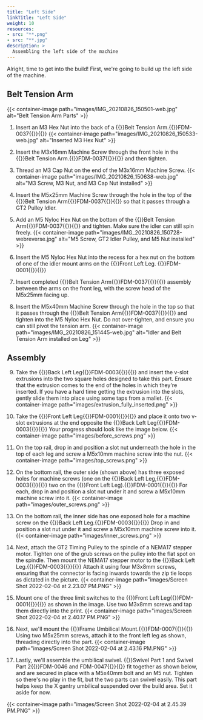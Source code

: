 ```yaml
---
title: "Left Side"
linkTitle: "Left Side"
weight: 10
resources:
- src: "**.png"
- src: "**.jpg"
description: >
  Assembling the left side of the machine
---
```


Alright, time to get into the build! First, we're going to build up the left side of the machine.

## Belt Tension Arm

{{< container-image path="images/IMG_20210826_150501-web.jpg" alt="Belt Tension Arm Parts" >}}

1. Insert an M3 Hex Nut into the back of a {{<tooltip>}}Belt Tension Arm.{{<definition>}}FDM-0037{{</definition>}}{{</tooltip>}}
  {{< container-image path="images/IMG_20210826_150533-web.jpg" alt="Inserted M3 Hex Nut" >}}

2. Insert the M3x16mm Machine Screw through the front hole in the {{<tooltip>}}Belt Tension Arm.{{<definition>}}FDM-0037{{</definition>}}{{</tooltip>}} and then tighten.
3. Thread an M3 Cap Nut on the end of the M3x16mm Machine Screw.
  {{< container-image path="images/IMG_20210826_150638-web.jpg" alt="M3 Screw, M3 Nut, and M3 Cap Nut installed" >}}

4. Insert the M5x25mm Machine Screw through the hole in the top of the {{<tooltip>}}Belt Tension Arm{{<definition>}}FDM-0037{{</definition>}}{{</tooltip>}} so that it passes through a GT2 Pulley Idler.
5. Add an M5 Nyloc Hex Nut on the bottom of the {{<tooltip>}}Belt Tension Arm{{<definition>}}FDM-0037{{</definition>}}{{</tooltip>}} and tighten. Make sure the idler can still spin freely.
  {{< container-image path="images/IMG_20210826_150728-webreverse.jpg" alt="M5 Screw, GT2 Idler Pulley, and M5 Nut installed" >}}

6. Insert the M5 Nyloc Hex Nut into the recess for a hex nut on the bottom of one of the idler mount arms on the {{<tooltip>}}Front Left Leg. {{<definition>}}FDM-0001{{</definition>}}{{</tooltip>}}
7. Insert completed {{<tooltip>}}Belt Tension Arm{{<definition>}}FDM-0037{{</definition>}}{{</tooltip>}} assembly between the arms on the front leg, with the screw head of the M5x25mm facing up.
8. Insert the M5x40mm Machine Screw through the hole in the top so that it passes through the {{<tooltip>}}Belt Tension Arm{{<definition>}}FDM-0037{{</definition>}}{{</tooltip>}} and tighten into the M5 Nyloc Hex Nut. Do not over-tighten, and ensure you can still pivot the tension arm.
  {{< container-image path="images/IMG_20210826_151445-web.jpg" alt="Idler and Belt Tension Arm installed on Leg" >}}

## Assembly

9. Take the {{<tooltip>}}Back Left Leg{{<definition>}}FDM-0003{{</definition>}}{{</tooltip>}} and insert the v-slot extrusions into the two square holes designed to take this part. Ensure that the extrusion comes to the end of the holes in which they're inserted. If you have a hard time getting the extrusion into the slots, gently slide them into place using some taps from a mallet.
  {{< container-image path="images/extrusion_fully_inserted.png" >}}

10. Take the {{<tooltip>}}Front Left Leg{{<definition>}}FDM-0001{{</definition>}}{{</tooltip>}} and place it onto two v-slot extrusions at the end opposite the {{<tooltip>}}Back Left Leg{{<definition>}}FDM-0003{{</definition>}}{{</tooltip>}} Your progress should look like the image below.
  {{< container-image path="images/before_screws.png" >}}

11. On the top rail, drop in and position a slot nut underneath the hole in the top of each leg and screw a M5x10mm machine screw into the nut.
  {{< container-image path="images/top_screws.png" >}}

12. On the bottom rail, the outer side (shown above) has three exposed holes for machine screws (one on the {{<tooltip>}}Back Left Leg,{{<definition>}}FDM-0003{{</definition>}}{{</tooltip>}} two on the {{<tooltip>}}Front Left Leg).{{<definition>}}FDM-0001{{</definition>}}{{</tooltip>}} For each, drop in and position a slot nut under it and screw a M5x10mm machine screw into it.
  {{< container-image path="images/outer_screws.png" >}}

13. On the bottom rail, the inner side has one exposed hole for a machine screw on the {{<tooltip>}}Back Left Leg.{{<definition>}}FDM-0003{{</definition>}}{{</tooltip>}} Drop in and position a slot nut under it and screw a M5x10mm machine screw into it.
  {{< container-image path="images/inner_screws.png" >}}

14. Next, attach the GT2 Timing Pulley to the spindle of a NEMA17 stepper motor. Tighten one of the grub screws on the pulley into the flat spot on the spindle. Then mount the NEMA17 stepper motor to the {{<tooltip>}}Back Left Leg.{{<definition>}}FDM-0003{{</definition>}}{{</tooltip>}} Attach it using four M3x8mm screws, ensuring that the connector is facing inwards towards the zip tie loops as dictated in the picture.
  {{< container-image path="images/Screen Shot 2022-02-04 at 2.23.07 PM.PNG" >}}

15. Mount one of the three limit switches to the {{<tooltip>}}Front Left Leg{{<definition>}}FDM-0001{{</definition>}}{{</tooltip>}} as shown in the image. Use two M3x8mm screws and tap them directly into the print.
  {{< container-image path="images/Screen Shot 2022-02-04 at 2.40.17 PM.PNG" >}}

16. Next, we'll mount the {{<tooltip>}}Frame Umbilical Mount.{{<definition>}}FDM-0007{{</definition>}}{{</tooltip>}} Using two M5x25mm screws, attach it to the front left leg as shown, threading directly into the part.
  {{< container-image path="images/Screen Shot 2022-02-04 at 2.43.16 PM.PNG" >}}

17. Lastly, we'll assemble the umbilical swivel. {{<tooltip>}}Swivel Part 1 and Swivel Part 2{{<definition>}}FDM-0046 and FDM-0047{{</definition>}}{{</tooltip>}} fit together as shown below, and are secured in place with a M5x40mm bolt and an M5 nut. Tighten so there's no play in the fit, but the two parts can swivel easily. This part helps keep the X gantry umbilical suspended over the build area. Set it aside for now.

{{< container-image path="images/Screen Shot 2022-02-04 at 2.45.39 PM.PNG" >}}

